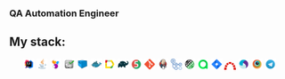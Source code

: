 ### QA Automation Engineer

## My stack:
<p align="center">
<img width="4%" title="IntelliJ IDEA" src="img/Intelij_IDEA.svg">
<img width="4%" title="Java" src="img/Java.svg">
<img width="4%" title="Selenide" src="img/Selenide.svg">
<img width="4%" title="Selenium" src="img/Selenium.svg">
<img width="4%" title="Selenoid" src="img/Selenoid.svg">
<img width="4%" title="Docker" src="img/Docker.svg">
<img width="4%" title="Allure Report" src="img/Allure_Report.svg">
<img width="4%" title="Gradle" src="img/Gradle.svg">
<img width="4%" title="JUnit5" src="img/JUnit5.svg">
<img width="4%" title="Github" src="img/Git.svg">
<img width="4%" title="Jenkins" src="img/Jenkins.svg">
<img width="4%" title="GitHub Actions" src="img/Github-Actions.svg">
<img width="4%" title="REST-Assured" src="img/Rest-Assured.svg">
<img width="4%" title="Allure TestOps" src="img/Allure_EE.svg">
<img width="4%" title="Jira" src="img/Jira.svg">
<img width="4%" title="Redmine" src="img/Redmine.svg">
<img width="4%" title="Appium" src="img/Appium.svg">
<img width="4%" title="Browserstack" src="img/Browserstack.svg">
<img width="4%" title="Telegram" src="img/Telegram.svg">
</p>
